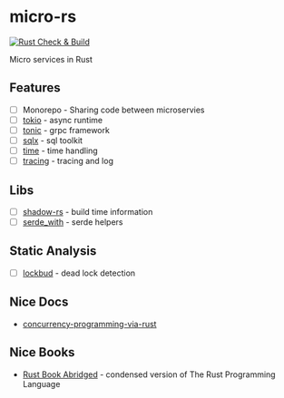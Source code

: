 # micro-rs

[![Rust Check & Build](https://github.com/Akagi201/micro-rs/actions/workflows/ci.yml/badge.svg)](https://github.com/Akagi201/micro-rs/actions/workflows/ci.yml)

Micro services in Rust

## Features

- [ ] Monorepo - Sharing code between microservies
- [ ] [tokio](https://tokio.rs/) - async runtime
- [ ] [tonic](https://github.com/hyperium/tonic) - grpc framework
- [ ] [sqlx](https://github.com/launchbadge/sqlx) - sql toolkit
- [ ] [time](https://github.com/time-rs/time) - time handling
- [ ] [tracing](https://github.com/tokio-rs/tracing) - tracing and log

## Libs

- [ ] [shadow-rs](https://github.com/baoyachi/shadow-rs) - build time information
- [ ] [serde_with](https://github.com/jonasbb/serde_with) - serde helpers

## Static Analysis

- [ ] [lockbud](https://github.com/BurtonQin/lockbud) - dead lock detection

## Nice Docs

- [concurrency-programming-via-rust](https://github.com/smallnest/concurrency-programming-via-rust)

## Nice Books

- [Rust Book Abridged](https://jasonwalton.ca/rust-book-abridged/) - condensed version of The Rust Programming Language
